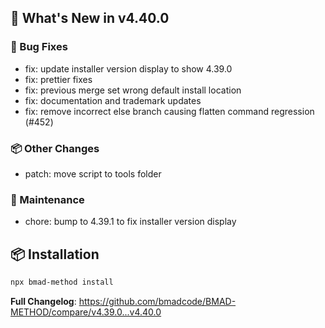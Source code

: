 ## 🚀 What's New in v4.40.0

### 🐛 Bug Fixes
- fix: update installer version display to show 4.39.0
- fix: prettier fixes
- fix: previous merge set wrong default install location
- fix: documentation and trademark updates
- fix: remove incorrect else branch causing flatten command regression (#452)

### 📦 Other Changes
- patch: move script to tools folder

### 🔧 Maintenance
- chore: bump to 4.39.1 to fix installer version display


## 📦 Installation

```bash
npx bmad-method install
```

**Full Changelog**: https://github.com/bmadcode/BMAD-METHOD/compare/v4.39.0...v4.40.0
